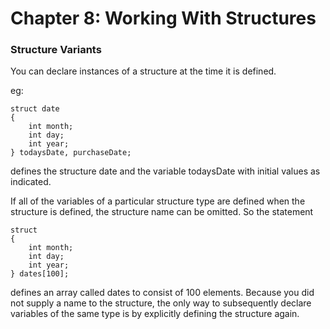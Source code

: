 # Chapter 8: Working With Structures

### Structure Variants
You can declare instances of a structure at the time it is defined.

eg:

    struct date
    {
        int month;
        int day;
        int year;
    } todaysDate, purchaseDate; 

defines the structure date and the variable todaysDate with initial values as indicated.

If all of the variables of a particular structure type are defined when the structure is defined, the structure name can be omitted. So the statement

    struct
    {
        int month;
        int day;
        int year;
    } dates[100];

defines an array called dates to consist of 100 elements. Because you did not supply a name to the structure, the only way to subsequently declare variables of the same type is by explicitly defining the structure again.

